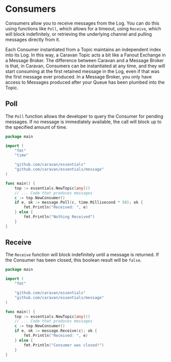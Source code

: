 # Consumers

Consumers allow you to receive messages from the Log. You can do this using functions like `Poll`, which allows for a timeout, using `Receive`, which will block indefinitely, or retrieving the underlying channel and pulling messages directly from it.

Each Consumer instantiated from a Topic maintains an independent index into its Log. In this way, a Caravan Topic acts a bit like a Fanout Exchange in a Message Broker. The difference between Caravan and a Message Broker is that, in Caravan, Consumers can be instantiated at any time, and they will start consuming at the first retained message in the Log, even if that was the first message ever produced. In a Message Broker, you only have access to Messages produced after your Queue has been plumbed into the Topic.

## Poll

The `Poll` function allows the developer to query the Consumer for pending messages. If no message is immediately available, the call will block up to the specified amount of time.

```go
package main

import (
    "fmt"
    "time"

    "github.com/caravan/essentials"
	"github.com/caravan/essentials/message"
)

func main() {
    top := essentials.NewTopic[any]()
    // ... Code that produces messages
    c := top.NewConsumer()
    if e, ok := message.Poll(c, time.Millisecond * 50); ok {
        fmt.Println("Received: ", e)
    } else {
        fmt.Println("Nothing Received")
    }
}
```

## Receive

The `Receive` function will block indefinitely until a message is returned. If the Consumer has been closed, this boolean result will be `false`.

```go
package main

import (
    "fmt"

    "github.com/caravan/essentials"
    "github.com/caravan/essentials/message"
)

func main() {
    top := essentials.NewTopic[any]()
    // ... Code that produces messages
    c := top.NewConsumer()
    if e, ok := message.Receive(c); ok {
        fmt.Println("Received: ", e)
    } else {
        fmt.Println("Consumer was closed!")
    }
}
```

